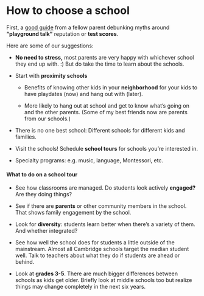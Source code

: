 # How to choose a school
First, a [good guide](http://www.cpsd.us/UserFiles/Servers/Server_3042785/File/Migration/Reflections_on_the_Kindergarten_Lottery.pdf?rev=0) from a fellow parent debunking myths around **“playground talk”** reputation or **test scores**. 

Here are some of our suggestions:

* **No need to stress,** most parents are very happy with whichever school they end up with. :) But do take the time to learn about the schools. 

* Start with **proximity schools**

    * Benefits of knowing other kids in your **neighborhood** for your kids to have playdates (now) and hang out with (later).

    * More likely to hang out at school and get to know what’s going on and the other parents.  (Some of my best friends now are parents from our schools.)

* There is no one best school: Different schools for different kids and families.

* Visit the schools!  Schedule **school tours** for schools you’re interested in.

* Specialty programs: e.g.  music, language, Montessori, etc.

#### What to do on a school tour

* See how classrooms are managed. Do students look actively **engaged?** Are they doing things? 

* See if there are **parents** or other community members in the school.
  That shows family engagement by the school.

* Look for **diversity**: students learn better when there’s a variety of them.  And whether integrated?

* See how well the school does for students a little outside of the mainstream. Almost all Cambridge schools target the median student well. Talk to teachers about what they do if students are ahead or behind.

* Look at **grades 3-5**. There are much bigger differences between schools as kids get older. Briefly look at middle schools too but realize things may change completely in the next six years.

